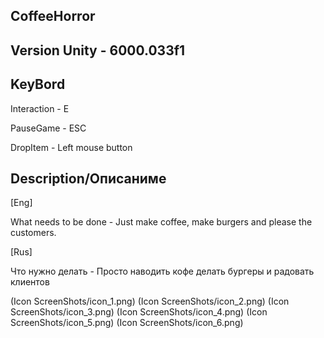 ## CoffeeHorror

## Version Unity - 6000.033f1

## KeyBord

Interaction - E

PauseGame - ESC

DropItem - Left mouse button



## Description/Описаниме

[Eng]

What needs to be done - Just make coffee, make burgers and please the customers.

[Rus]

Что нужно делать - Просто наводить кофе делать бургеры и радовать клиентов


(Icon ScreenShots/icon_1.png)
(Icon ScreenShots/icon_2.png)
(Icon ScreenShots/icon_3.png)
(Icon ScreenShots/icon_4.png)
(Icon ScreenShots/icon_5.png)
(Icon ScreenShots/icon_6.png)
